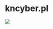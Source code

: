# kncyber.pl

![](https://github.com/KNCyber/kncyber.pl/actions/workflows/docker-release.yml/badge.svg)
